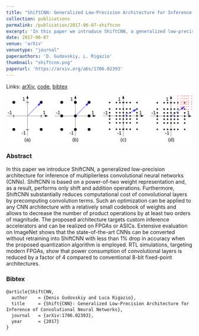 ```yaml
---
title: "ShiftCNN: Generalized Low-Precision Architecture for Inference of Convolutional Neural Networks"
collection: publications
permalink: /publication/2017-06-07-shiftcnn
excerpt: 'In this paper we introduce ShiftCNN, a generalized low-precision architecture for inference of multiplierless convolutional neural networks (CNNs).'
date: 2017-06-07
venue: 'arXiv'
venuetype: "journal"
paperauthors: 'D. Gudovskiy, L. Rigazio'
thumbnail: "shiftcnn.png"
paperurl: 'https://arxiv.org/abs/1706.02393'
---
```


Links: [arXiv](https://arxiv.org/abs/1706.02393), [code](https://github.com/gudovskiy/ShiftCNN), [bibtex](#bibtex)

![ShiftCNN](/images/shiftcnn.png)

### Abstract
In this paper we introduce ShiftCNN, a generalized low-precision architecture for inference of multiplierless convolutional neural networks (CNNs). ShiftCNN is based on a power-of-two weight representation and, as a result, performs only shift and addition operations. Furthermore, ShiftCNN substantially reduces computational cost of convolutional layers by precomputing convolution terms. Such an optimization can be applied to any CNN architecture with a relatively small codebook of weights and allows to decrease the number of product operations by at least two orders of magnitude. The proposed architecture targets custom inference accelerators and can be realized on FPGAs or ASICs. Extensive evaluation on ImageNet shows that the state-of-the-art CNNs can be converted without retraining into ShiftCNN with less than 1% drop in accuracy when the proposed quantization algorithm is employed. RTL simulations, targeting modern FPGAs, show that power consumption of convolutional layers is reduced by a factor of 4 compared to conventional 8-bit fixed-point architectures.

### Bibtex
```
@article{ShiftCNN,
  author    = {Denis Gudovskiy and Luca Rigazio},
  title     = {Shift{CNN}: Generalized Low-Precision Architecture for Inference of Convolutional Neural Networks},
  journal   = {arXiv:1706.02393},
  year      = {2017}
}
```
